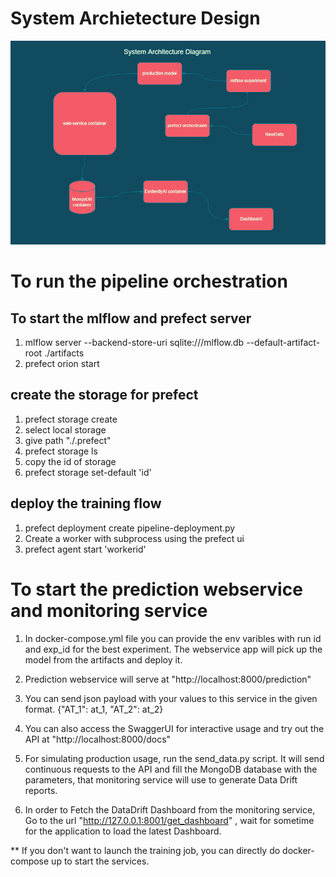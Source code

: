 # System Archietecture Design

![plot](./system-arch.drawio.png)



# To run the pipeline orchestration

## To start the mlflow and prefect server
1. mlflow server --backend-store-uri sqlite:///mlflow.db --default-artifact-root ./artifacts
2. prefect orion start

## create the storage for prefect
1. prefect storage create
2. select local storage
3. give path "./.prefect"
4. prefect storage ls
5. copy the id of storage
6. prefect storage set-default 'id'

## deploy the training flow
1. prefect deployment create pipeline-deployment.py
2. Create a worker with subprocess using the prefect ui
3. prefect agent start 'workerid'


# To start the prediction webservice and monitoring service
1. In docker-compose.yml file you can provide the env varibles with run id and exp_id for the best experiment.
The webservice app will pick up the model from the artifacts and deploy it.

2. Prediction webservice will serve at "http://localhost:8000/prediction"
3. You can send json payload with your values to this service in the given format.
    {"AT_1": at_1, "AT_2": at_2}
4. You can also access the SwaggerUI for interactive usage and try out the API at "http://localhost:8000/docs"

5. For simulating production usage, run the send_data.py script. It will send continuous requests to the API and fill the MongoDB database with the parameters, that monitoring service will use to generate Data Drift reports.

6. In order to Fetch the DataDrift Dashboard from the monitoring service, Go to the url "http://127.0.0.1:8001/get_dashboard" , wait for sometime for the application to load the latest Dashboard.


** If you don't want to launch the training job, you can directly do docker-compose up to start the services.
